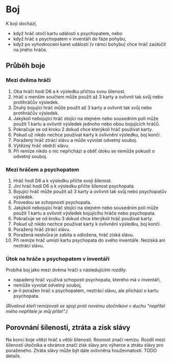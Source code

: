 # Boj

K boji dochází,

* když hráč otočí kartu události s psychopatem, nebo
* když hráč s psychopatem v inventáři do fáze pohybu,
* když po vyhodnocení karet událostí (v rámci bohybu) chce hráč zaútočit na jiného hráče.

## Průběh boje

### Mezi dvěma hráči

1. Oba hráči hodí D6 a k výsledku přičtou svou šílenost.
2. Hráč s menším součtem může použít až 3 karty a ovlivnit tak svůj nebo protihráčův výsledek.
3. Druhý bojující hráč může použít až 3 karty a ovlivnit tak svůj nebo protihráčův výsledek.
4. Jakýkoli nebojující hráč stojící na stejném nebo sousedním poli může použít 1 kartu a ovlivnit výsledek jednoho nebo obou bojujících hráčů.
5. Pokračuje se od kroku 2 dokud chce kterýkoli hráč používat karty.
6. Pokud už nikdo nechce používat karty k ovlivnění výsledku, boj končí.
7. Poražený hráč ztrácí slávu a může vyvolat odvetný souboj.
8. Výtězný hráč obdrží slávu.
9. Při remíze nikdo o nic nepřichází a oběť útoku se nemůže pokusit o odvetný souboj.

### Mezi hráčem a psychopatem

1. Hráč hodí D6 a k výsledku přičte svoji šílenost.
2. Jiní hráč hodí D6 a k výsledku přičte šílenost psychopata.
3. Bojující hráč může použít až 3 karty a ovlivnit tak svůj nebo psychopatův výsledek.
4. Provedou se schopnosti psychopata.
5. Jakýkoli nebojující hráč stojící na stejném nebo sousedním poli může použít 1 kartu a ovlivnit výsledek bojujícího hráče nebo psychopata.
6. Pokračuje se od kroku 3 dokud chce kterýkoli hráč používat karty.
7. Pokud už nikdo nechce používat karty k ovlivnění výsledku, boj končí.
8. Poražený hráč ztrácí slávu.
9. Poražená nestvůra je zabita a odložena, hráč získá slávu.
10. Při remíze hráč umístí kartu psychopata do svého inventáře. Nezíská ani neztrácí slávu.

### Útok na hráče s psychopatem v inventáři

Probíhá boj jako mezi dvěma hráči s následujícími rozdíly:

* napadený hráč využívá schoposti psychopata, kterého má v inventáři,
* nemůže vyvolat odvetný souboj,
* je-li poražen hráč s psychopatem, neztrácí slávu, ale přichází o kartu psychopata.

_(Rivalové kteří remizovali se spojí proti novému útočníkovi v duchu "nepřítel mého nepřítele je můj přítel".)_

## Porovnání šílenosti, ztráta a zisk slávy

Na konci boje vítězí hráč s větší šíleností. Rovnost značí remízu.
Rozdíl mezi šíleností útočníka a obránce značí zisk slávy pro výherce a ztrátu slávy pro poraženého.
Ztráta slávy může být dále ovlivněna houževnatostí. TODO details.
